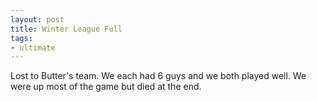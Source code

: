 ```yaml
---
layout: post
title: Winter League Full
tags:
- ultimate
---
```


Lost to Butter's team. We each had 6 guys and we both played well. We were up most of the game but died at the end.
